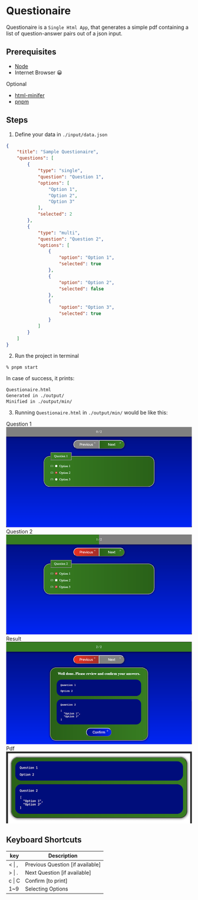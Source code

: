# Questionaire
Questionaire is a `Single Html App`, that generates a simple pdf containing a list of question-answer pairs out of a json input.

## Prerequisites
- [Node][node-url]
- Internet Browser :grinning:

Optional
- [html-minifer][html-minifer-url]
- [pnpm][pnpm-url]

## Steps
1. Define your data in `./input/data.json`
```json
{
	"title": "Sample Questionaire",
	"questions": [
		{
			"type": "single",
			"question": "Question 1",
			"options": [
				"Option 1",
				"Option 2",
				"Option 3"
			],
			"selected": 2
		},
		{
			"type": "multi",
			"question": "Question 2",
			"options": [
				{
					"option": "Option 1",
					"selected": true
				},
				{
					"option": "Option 2",
					"selected": false
				},
				{
					"option": "Option 3",
					"selected": true
				}
			]
		}
	]
}
```
2. Run the project in terminal
```shell
% pnpm start
```
In case of success, it prints:
```
Questionaire.html
Generated in ./output/
Minified in ./output/min/
```

3. Running `Questionaire.html` in `./output/min/` would be like this:

Question 1
![Q1](/docs/images/Q1.png)
Question 2
![Q2](/docs/images/Q2.png)
Result
![Result](/docs/images/Result.png)
Pdf
![Pdf](/docs/images/Pdf.png)

## Keyboard Shortcuts
| key    | Description                      |
| ------ | -------------------------------- |
| < \| , | Previous Question [if available] |
| > \| . | Next Question [if available]     |
| c \| C | Confirm [to print]               |
| 1~9    | Selecting Options                |

[node-url]: http://nodejs.org/
[pnpm-url]: https://pnpm.io
[html-minifer-url]: https://www.npmjs.com/package/html-minifier

